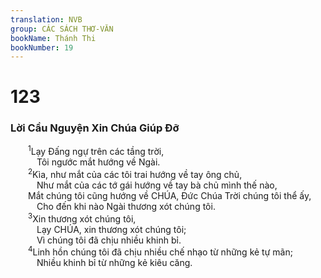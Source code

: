```yaml
---
translation: NVB
group: CÁC SÁCH THƠ-VĂN
bookName: Thánh Thi 
bookNumber: 19
---
```


<div class="title"><h1>123</h1><h3>Lời Cầu Nguyện Xin Chúa Giúp Đỡ </h3></div>
<span class="verse thi_123_1">  <sup>1</sup>Lạy Đấng ngự trên các tầng trời, <br/>   Tôi ngước mắt hướng về Ngài. <br/></span>
<span class="verse thi_123_2">  <sup>2</sup>Kìa, như mắt của các tôi trai hướng về tay ông chủ, <br/>   Như mắt của các tớ gái hướng về tay bà chủ mình thế nào, <br/>  Mắt chúng tôi cũng hướng về CHÚA, Đức Chúa Trời chúng tôi thể ấy, <br/>   Cho đến khi nào Ngài thương xót chúng tôi. <br/></span>
<span class="verse thi_123_3">  <sup>3</sup>Xin thương xót chúng tôi, <br/>   Lạy CHÚA, xin thương xót chúng tôi; <br/>   Vì chúng tôi đã chịu nhiều khinh bỉ. <br/></span>
<span class="verse thi_123_4">  <sup>4</sup>Linh hồn chúng tôi đã chịu nhiều chế nhạo từ những kẻ tự mãn; <br/>   Nhiều khinh bỉ từ những kẻ kiêu căng. <br/></span>

